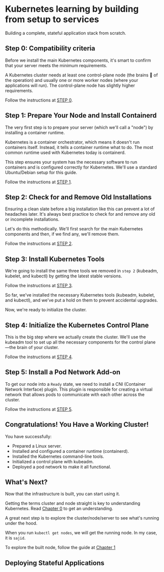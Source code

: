# Kubernetes learning by building from setup to services
Building a complete, stateful application stack from scratch.

## Step 0: Compatibility criteria
Before we install the main Kubernetes components, it's smart to confirm that your server meets the minimum requirements.

A Kubernetes cluster needs at least one control-plane node (the brains 🧠 of the operation) and usually one or more worker nodes (where your applications will run). The control-plane node has slightly higher requirements.

Follow the instructions at [STEP 0](./setup/step0.md).

## Step 1: Prepare Your Node and Install Containerd
The very first step is to prepare your server (which we'll call a "node") by installing a container runtime.

Kubernetes is a container orchestrator, which means it doesn't run containers itself. Instead, it tells a container runtime what to do. The most common runtime used with Kubernetes today is containerd.

This step ensures your system has the necessary software to run containers and is configured correctly for Kubernetes. We'll use a standard Ubuntu/Debian setup for this guide.

Follow the instructions at [STEP 1](./setup/step1.md).


## Step 2: Check for and Remove Old Installations
Ensuring a clean slate before a big installation like this can prevent a lot of headaches later. It's always best practice to check for and remove any old or incomplete installations.

Let's do this methodically. We'll first search for the main Kubernetes components and then, if we find any, we'll remove them.

Follow the instructions at [STEP 2](./setup/step2.md).


## Step 3: Install Kubernetes Tools
We're going to install the same three tools we removed in `step 2` (kubeadm, kubelet, and kubectl) by getting the latest stable versions.

Follow the instructions at [STEP 3](./setup/step3.md).

So far, we've installed the necessary Kubernetes tools (kubeadm, kubelet, and kubectl), and we've put a hold on them to prevent accidental upgrades.

Now, we're ready to initialize the cluster. 


## Step 4: Initialize the Kubernetes Control Plane
This is the big step where we actually create the cluster. We'll use the kubeadm tool to set up all the necessary components for the control plane—the brain of your cluster.

Follow the instructions at [STEP 4](./setup/step4.md).

## Step 5: Install a Pod Network Add-on
To get our node into a `Ready` state, we need to install a CNI (Container Network Interface) plugin. This plugin is responsible for creating a virtual network that allows pods to communicate with each other across the cluster.

Follow the instructions at [STEP 5](./setup/step5.md).

## Congratulations! You Have a Working Cluster!
You have successfully:
* Prepared a Linux server.
* Installed and configured a container runtime (containerd).
* Installed the Kubernetes command-line tools.
* Initialized a control plane with kubeadm.
* Deployed a pod network to make it all functional.

## What's Next?
Now that the infrastructure is built, you can start using it. 

Getting the terms cluster and node straight is key to understanding Kubernetes. Read [Chapter 0](./leason/ch0.md) to get an understanding. 

A great next step is to explore the cluster/node/server to see what's running under the hood.

When you run `kubectl get nodes`, we will get the running node. In my case, it is `sajid`. 

To explore the built node, follow the guide at [Chapter 1](./leason/ch1.md)


## Deploying Stateful Applications

